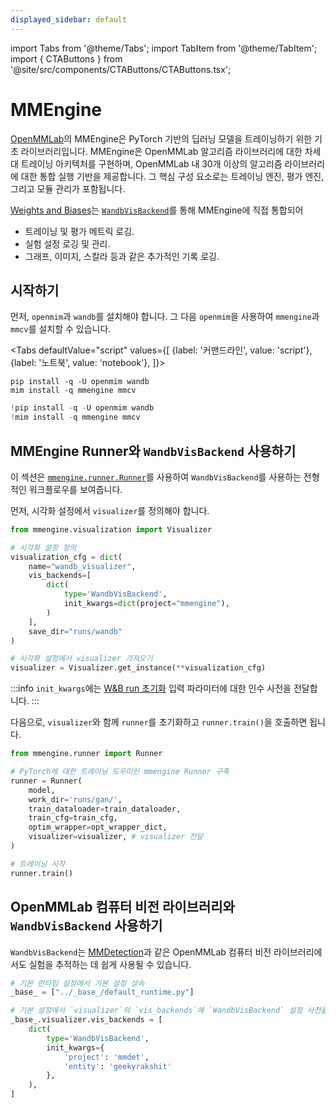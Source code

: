 ```yaml
---
displayed_sidebar: default
---
```

import Tabs from '@theme/Tabs';
import TabItem from '@theme/TabItem';
import { CTAButtons } from '@site/src/components/CTAButtons/CTAButtons.tsx';

# MMEngine

[OpenMMLab](https://github.com/open-mmlab)의 MMEngine은 PyTorch 기반의 딥러닝 모델을 트레이닝하기 위한 기초 라이브러리입니다. MMEngine은 OpenMMLab 알고리즘 라이브러리에 대한 차세대 트레이닝 아키텍처를 구현하며, OpenMMLab 내 30개 이상의 알고리즘 라이브러리에 대한 통합 실행 기반을 제공합니다. 그 핵심 구성 요소로는 트레이닝 엔진, 평가 엔진, 그리고 모듈 관리가 포함됩니다.

[Weights and Biases](https://wandb.ai/site)는 [`WandbVisBackend`](https://mmengine.readthedocs.io/en/latest/api/generated/mmengine.visualization.WandbVisBackend.html#mmengine.visualization.WandbVisBackend)를 통해 MMEngine에 직접 통합되어
- 트레이닝 및 평가 메트릭 로깅.
- 실험 설정 로깅 및 관리.
- 그래프, 이미지, 스칼라 등과 같은 추가적인 기록 로깅.

## 시작하기

먼저, `openmim`과 `wandb`를 설치해야 합니다. 그 다음 `openmim`을 사용하여 `mmengine`과 `mmcv`를 설치할 수 있습니다.

<Tabs
  defaultValue="script"
  values={[
    {label: '커맨드라인', value: 'script'},
    {label: '노트북', value: 'notebook'},
  ]}>
  <TabItem value="script">

```shell
pip install -q -U openmim wandb
mim install -q mmengine mmcv
```

  </TabItem>
  <TabItem value="notebook">

```python
!pip install -q -U openmim wandb
!mim install -q mmengine mmcv
```

  </TabItem>
</Tabs>

## MMEngine Runner와 `WandbVisBackend` 사용하기

이 섹션은 [`mmengine.runner.Runner`](https://mmengine.readthedocs.io/en/latest/api/generated/mmengine.runner.Runner.html#mmengine.runner.Runner)를 사용하여 `WandbVisBackend`를 사용하는 전형적인 워크플로우를 보여줍니다.

먼저, 시각화 설정에서 `visualizer`를 정의해야 합니다.

```python
from mmengine.visualization import Visualizer

# 시각화 설정 정의
visualization_cfg = dict(
    name="wandb_visualizer",
    vis_backends=[
        dict(
            type='WandbVisBackend',
            init_kwargs=dict(project="mmengine"),
        )
    ],
    save_dir="runs/wandb"
)

# 시각화 설정에서 visualizer 가져오기
visualizer = Visualizer.get_instance(**visualization_cfg)
```

:::info
`init_kwargs`에는 [W&B run 초기화](https://docs.wandb.ai/ref/python/init) 입력 파라미터에 대한 인수 사전을 전달합니다.
:::

다음으로, `visualizer`와 함께 `runner`를 초기화하고 `runner.train()`을 호출하면 됩니다.

```python
from mmengine.runner import Runner

# PyTorch에 대한 트레이닝 도우미인 mmengine Runner 구축
runner = Runner(
    model,
    work_dir='runs/gan/',
    train_dataloader=train_dataloader,
    train_cfg=train_cfg,
    optim_wrapper=opt_wrapper_dict,
    visualizer=visualizer, # visualizer 전달
)

# 트레이닝 시작
runner.train()
```


## OpenMMLab 컴퓨터 비전 라이브러리와 `WandbVisBackend` 사용하기

`WandbVisBackend`는 [MMDetection](https://mmdetection.readthedocs.io/)과 같은 OpenMMLab 컴퓨터 비전 라이브러리에서도 실험을 추적하는 데 쉽게 사용될 수 있습니다.

```python
# 기본 런타임 설정에서 기본 설정 상속
_base_ = ["../_base_/default_runtime.py"]

# 기본 설정에서 `visualizer`의 `vis_backends`에 `WandbVisBackend` 설정 사전을 할당
_base_.visualizer.vis_backends = [
    dict(
        type='WandbVisBackend',
        init_kwargs={
            'project': 'mmdet',
            'entity': 'geekyrakshit'
        },
    ),
]
```